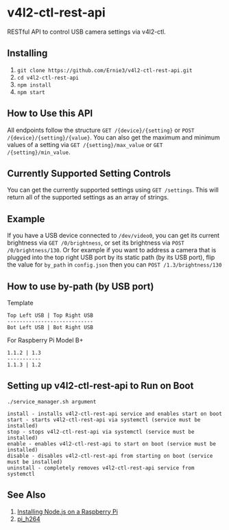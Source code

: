 # v4l2-ctl-rest-api
RESTful API to control USB camera settings via v4l2-ctl.

## Installing
1. `git clone https://github.com/Ernie3/v4l2-ctl-rest-api.git`
2. `cd v4l2-ctl-rest-api`
3. `npm install`
4. `npm start`

## How to Use this API
All endpoints follow the structure `GET /{device}/{setting}` or `POST /{device}/{setting}/{value}`. You can also get the maximum and minimum values of a setting via `GET /{setting}/max_value` or `GET /{setting}/min_value`.

## Currently Supported Setting Controls
You can get the currently supported settings using `GET /settings`. This will return all of the supported settings as an array of strings.

## Example
If you have a USB device connected to `/dev/video0`, you can get its current brightness via `GET /0/brightness`, or set its brightness via `POST /0/brightness/130`. Or for example if you want to address a camera that is plugged into the top right USB port by its static path (by its USB port), flip the value for `by_path` in `config.json` then you can `POST /1.3/brightness/130`

## How to use by-path (by USB port)
Template
```
Top Left USB | Top Right USB
----------------------------
Bot Left USB | Bot Right USB
```

For Raspberry Pi Model B+
```
1.1.2 | 1.3
-----------
1.1.3 | 1.2
```

## Setting up v4l2-ctl-rest-api to Run on Boot
```
./service_manager.sh argument

install - installs v4l2-ctl-rest-api service and enables start on boot
start - starts v4l2-ctl-rest-api via systemctl (service must be installed)
stop - stops v4l2-ctl-rest-api via systemctl (service must be installed)
enable - enables v4l2-ctl-rest-api to start on boot (service must be installed)
disable - disables v4l2-ctl-rest-api from starting on boot (service must be installed)
uninstall - completely removes v4l2-ctl-rest-api service from systemctl
```

## See Also
1. [Installing Node.js on a Raspberry Pi](https://github.com/Ernie3/pi_h264#help-installing-nodejs-v10-on-the-pi)
2. [pi_h264](https://github.com/Ernie3/pi_h264)

